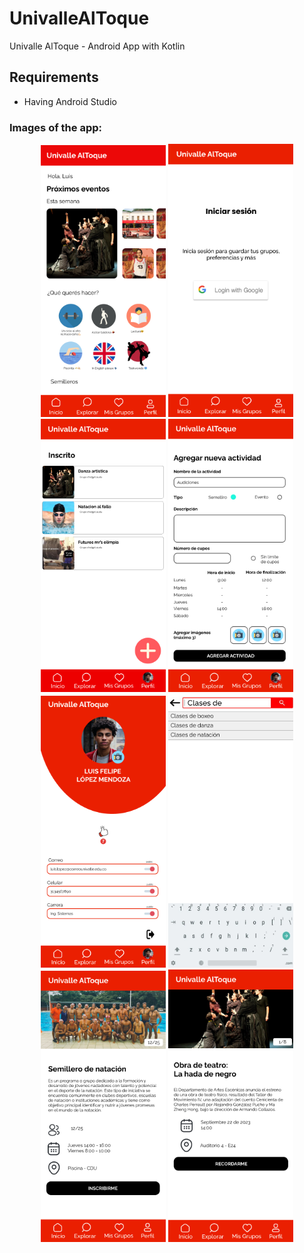 # UnivalleAlToque
Univalle AlToque - Android App with Kotlin

## Requirements

- Having Android Studio

### Images of the app:
<p align="center">
  <img src="public/images/image1.png" width="200" />
  <img src="public/images/image2.png" width="200" />
  <img src="public/images/image3.png" width="200" />
  <img src="public/images/image4.png" width="200" />
  <img src="public/images/image5.png" width="200" />
  <img src="public/images/image6.png" width="200" />
  <img src="public/images/image7.png" width="200" />
  <img src="public/images/image8.png" width="200" />
</p>